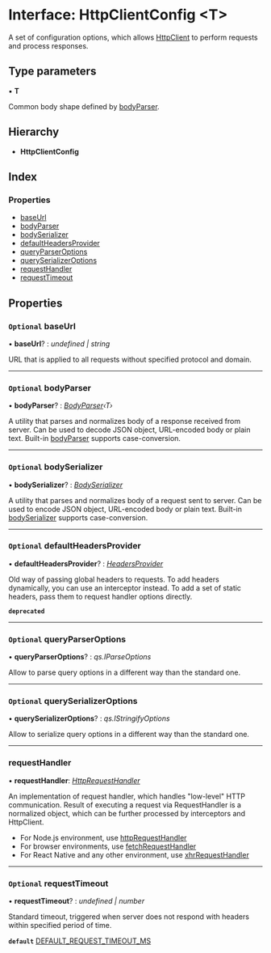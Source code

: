 # Interface: HttpClientConfig <**T**>

A set of configuration options, which allows [HttpClient](../classes/httpclient.md) to perform requests and process responses.

## Type parameters

▪ **T**

Common body shape defined by [bodyParser](httpclientconfig.md#optional-bodyparser).

## Hierarchy

* **HttpClientConfig**

## Index

### Properties

* [baseUrl](httpclientconfig.md#optional-baseurl)
* [bodyParser](httpclientconfig.md#optional-bodyparser)
* [bodySerializer](httpclientconfig.md#optional-bodyserializer)
* [defaultHeadersProvider](httpclientconfig.md#optional-defaultheadersprovider)
* [queryParserOptions](httpclientconfig.md#optional-queryparseroptions)
* [querySerializerOptions](httpclientconfig.md#optional-queryserializeroptions)
* [requestHandler](httpclientconfig.md#requesthandler)
* [requestTimeout](httpclientconfig.md#optional-requesttimeout)

## Properties

### `Optional` baseUrl

• **baseUrl**? : *undefined | string*

URL that is applied to all requests without specified protocol and domain.

___

### `Optional` bodyParser

• **bodyParser**? : *[BodyParser](../README.md#bodyparser)‹T›*

A utility that parses and normalizes body of a response received from server.
Can be used to decode JSON object, URL-encoded body or plain text.
Built-in [bodyParser](httpclientconfig.md#optional-bodyparser) supports case-conversion.

___

### `Optional` bodySerializer

• **bodySerializer**? : *[BodySerializer](../README.md#bodyserializer)*

A utility that parses and normalizes body of a request sent to server.
Can be used to encode JSON object, URL-encoded body or plain text.
Built-in [bodySerializer](httpclientconfig.md#optional-bodyserializer) supports case-conversion.

___

### `Optional` defaultHeadersProvider

• **defaultHeadersProvider**? : *[HeadersProvider](../README.md#headersprovider)*

Old way of passing global headers to requests.
To add headers dynamically, you can use an interceptor instead.
To add a set of static headers, pass them to request handler options directly.

**`deprecated`** 

___

### `Optional` queryParserOptions

• **queryParserOptions**? : *qs.IParseOptions*

Allow to parse query options in a different way than the standard one.

___

### `Optional` querySerializerOptions

• **querySerializerOptions**? : *qs.IStringifyOptions*

Allow to serialize query options in a different way than the standard one.

___

###  requestHandler

• **requestHandler**: *[HttpRequestHandler](../README.md#httprequesthandler)*

An implementation of request handler, which handles "low-level" HTTP communication.
Result of executing a request via RequestHandler is a normalized object,
which can be further processed by interceptors and HttpClient.

- For Node.js environment, use [httpRequestHandler](../README.md#const-httprequesthandler)
- For browser environments, use [fetchRequestHandler](../README.md#const-fetchrequesthandler)
- For React Native and any other environment, use [xhrRequestHandler](../README.md#const-xhrrequesthandler)

___

### `Optional` requestTimeout

• **requestTimeout**? : *undefined | number*

Standard timeout, triggered when server does not respond with headers within specified period of time.

**`default`** [DEFAULT_REQUEST_TIMEOUT_MS](../README.md#const-default_request_timeout_ms)
